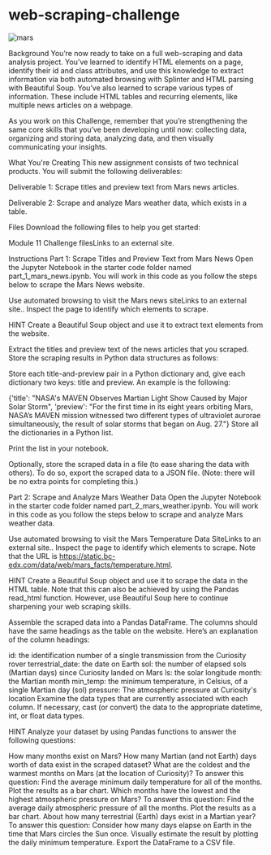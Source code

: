 # web-scraping-challenge

![mars](https://user-images.githubusercontent.com/117343047/225522087-9036f1e1-19b4-450c-9899-22c35400038a.jpeg)

Background
You’re now ready to take on a full web-scraping and data analysis project. You’ve learned to identify HTML elements on a page, identify their id and class attributes, and use this knowledge to extract information via both automated browsing with Splinter and HTML parsing with Beautiful Soup. You’ve also learned to scrape various types of information. These include HTML tables and recurring elements, like multiple news articles on a webpage.

As you work on this Challenge, remember that you’re strengthening the same core skills that you’ve been developing until now: collecting data, organizing and storing data, analyzing data, and then visually communicating your insights.

What You're Creating
This new assignment consists of two technical products. You will submit the following deliverables:

Deliverable 1: Scrape titles and preview text from Mars news articles.

Deliverable 2: Scrape and analyze Mars weather data, which exists in a table.

Files
Download the following files to help you get started:

Module 11 Challenge filesLinks to an external site.

Instructions
Part 1: Scrape Titles and Preview Text from Mars News
Open the Jupyter Notebook in the starter code folder named part_1_mars_news.ipynb. You will work in this code as you follow the steps below to scrape the Mars News website.

Use automated browsing to visit the Mars news siteLinks to an external site.. Inspect the page to identify which elements to scrape.

HINT
Create a Beautiful Soup object and use it to extract text elements from the website.

Extract the titles and preview text of the news articles that you scraped. Store the scraping results in Python data structures as follows:

Store each title-and-preview pair in a Python dictionary and, give each dictionary two keys: title and preview. An example is the following:

{'title': "NASA's MAVEN Observes Martian Light Show Caused by Major Solar Storm", 
 'preview': "For the first time in its eight years orbiting Mars, NASA’s MAVEN mission witnessed two different types of ultraviolet aurorae simultaneously, the result of solar storms that began on Aug. 27."}
Store all the dictionaries in a Python list.

Print the list in your notebook.

Optionally, store the scraped data in a file (to ease sharing the data with others). To do so, export the scraped data to a JSON file. (Note: there will be no extra points for completing this.)

Part 2: Scrape and Analyze Mars Weather Data
Open the Jupyter Notebook in the starter code folder named part_2_mars_weather.ipynb. You will work in this code as you follow the steps below to scrape and analyze Mars weather data.

Use automated browsing to visit the Mars Temperature Data SiteLinks to an external site.. Inspect the page to identify which elements to scrape. Note that the URL is https://static.bc-edx.com/data/web/mars_facts/temperature.html.

HINT
Create a Beautiful Soup object and use it to scrape the data in the HTML table. Note that this can also be achieved by using the Pandas read_html function. However, use Beautiful Soup here to continue sharpening your web scraping skills.

Assemble the scraped data into a Pandas DataFrame. The columns should have the same headings as the table on the website. Here’s an explanation of the column headings:

id: the identification number of a single transmission from the Curiosity rover
terrestrial_date: the date on Earth
sol: the number of elapsed sols (Martian days) since Curiosity landed on Mars
ls: the solar longitude
month: the Martian month
min_temp: the minimum temperature, in Celsius, of a single Martian day (sol)
pressure: The atmospheric pressure at Curiosity's location
Examine the data types that are currently associated with each column. If necessary, cast (or convert) the data to the appropriate datetime, int, or float data types.

HINT
Analyze your dataset by using Pandas functions to answer the following questions:

How many months exist on Mars?
How many Martian (and not Earth) days worth of data exist in the scraped dataset?
What are the coldest and the warmest months on Mars (at the location of Curiosity)? To answer this question:
Find the average minimum daily temperature for all of the months.
Plot the results as a bar chart.
Which months have the lowest and the highest atmospheric pressure on Mars? To answer this question:
Find the average daily atmospheric pressure of all the months.
Plot the results as a bar chart.
About how many terrestrial (Earth) days exist in a Martian year? To answer this question:
Consider how many days elapse on Earth in the time that Mars circles the Sun once.
Visually estimate the result by plotting the daily minimum temperature.
Export the DataFrame to a CSV file.
